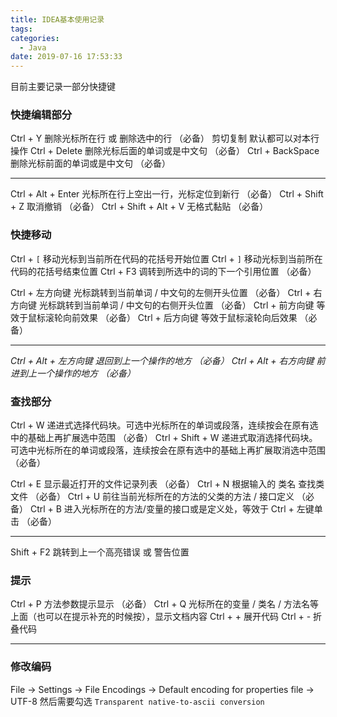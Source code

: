 ```yaml
---
title: IDEA基本使用记录
tags:
categories:
  - Java
date: 2019-07-16 17:53:33
---
```

<div class="alert-red">目前主要记录一部分快捷键</div>
<!--more-->

### 快捷编辑部分
Ctrl + Y	删除光标所在行 或 删除选中的行 （必备）
剪切复制	默认都可以对本行操作
Ctrl + Delete	删除光标后面的单词或是中文句 （必备）
Ctrl + BackSpace	删除光标前面的单词或是中文句 （必备）

-----
Ctrl + Alt + Enter	光标所在行上空出一行，光标定位到新行 （必备）
Ctrl + Shift + Z	取消撤销 （必备）
Ctrl + Shift + Alt + V	无格式黏贴 （必备）
### 快捷移动
Ctrl + `[`	移动光标到当前所在代码的花括号开始位置
Ctrl + `]`	移动光标到当前所在代码的花括号结束位置
Ctrl + F3	调转到所选中的词的下一个引用位置 （必备）

Ctrl + 左方向键	光标跳转到当前单词 / 中文句的左侧开头位置 （必备）
Ctrl + 右方向键	光标跳转到当前单词 / 中文句的右侧开头位置 （必备）
Ctrl + 前方向键	等效于鼠标滚轮向前效果 （必备）
Ctrl + 后方向键	等效于鼠标滚轮向后效果 （必备）

-----
*Ctrl + Alt + 左方向键	退回到上一个操作的地方 （必备）
Ctrl + Alt + 右方向键	前进到上一个操作的地方 （必备）*
### 查找部分
Ctrl + W	递进式选择代码块。可选中光标所在的单词或段落，连续按会在原有选中的基础上再扩展选中范围 （必备）
Ctrl + Shift + W	递进式取消选择代码块。可选中光标所在的单词或段落，连续按会在原有选中的基础上再扩展取消选中范围 （必备）

Ctrl + E	显示最近打开的文件记录列表 （必备）
Ctrl + N	根据输入的 类名 查找类文件 （必备）
Ctrl + U	前往当前光标所在的方法的父类的方法 / 接口定义 （必备）
Ctrl + B	进入光标所在的方法/变量的接口或是定义处，等效于 Ctrl + 左键单击 （必备）

-----
Shift + F2	跳转到上一个高亮错误 或 警告位置

### 提示
Ctrl + P	方法参数提示显示 （必备）
Ctrl + Q	光标所在的变量 / 类名 / 方法名等上面（也可以在提示补充的时候按），显示文档内容
Ctrl + +	展开代码
Ctrl + -	折叠代码

-----

### 修改编码
File -> Settings -> File Encodings -> Default encoding for properties file -> UTF-8
然后需要勾选
`Transparent native-to-ascii conversion`